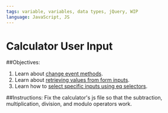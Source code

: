 ```yaml
---
tags: variable, variables, data types, jQuery, WIP
language: JavaScript, JS
---
```


# Calculator User Input

##Objectives:
1.  Learn about [change event methods](http://api.jquery.com/change/).
2.  Learn about [retrieving values from form inputs](http://api.jquery.com/val/).
3.  Learn how to [select specific inputs using eq selectors](http://api.jquery.com/eq-selector/).

##Instructions:
Fix the calculator's js file so that the subtraction, multiplication, division, and modulo operators work.

